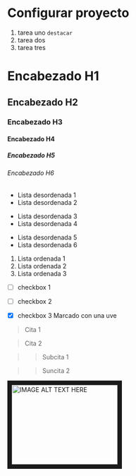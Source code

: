 # Configurar proyecto
1. tarea uno `destacar` 
2. tarea dos 
3. tarea tres 

# Encabezado H1

## Encabezado H2

### Encabezado H3

#### Encabezado H4

##### Encabezado H5

###### Encabezado H6

- Lista desordenada 1
- Lista desordenada 2

* Lista desordenada 3
* Lista desordenada 4

+ Lista desordenada 5
+ Lista desordenada 6

1. Lista ordenada 1
2. Lista ordenada 2
3. Lista ordenada 3

* [ ] checkbox 1
* [ ] checkbox 2
* [X] checkbox 3 Marcado con una uve


> Cita 1

> Cita 2

>> Subcita 1

>> Suncita 2


<a href="http://www.youtube.com/watch?feature=player_embedded&v=YOUTUBE_VIDEO_ID_HERE
" target="_blank"><img src="http://img.youtube.com/vi/YOUTUBE_VIDEO_ID_HERE/0.jpg" 
alt="IMAGE ALT TEXT HERE" width="240" height="180" border="10" /></a>